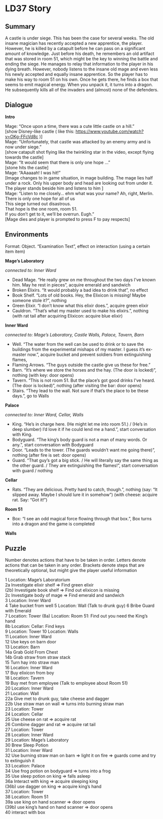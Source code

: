 LD37 Story
=========

Summary
------------

A castle is under siege. This has been the case for several weeks. The old insane magician has recently accepted a new apprentice, the player. However, he is killed by a catapult before he can pass on a significant amount of knowledge. Just before his death, he remembers an old artifact that was stored in room 51, which might be the key to winning the battle and ending the siege. He manages to relay that information to the player in his dying breath. However, nobody listens to the insane old mage and even less his newly accepted and equally insane apprentice. So the player has to make his way to room 51 on his own.
Once he gets there, he finds a box that seems to emit magical energy. When you unpack it, it turns into a dragon. He subsequently kills all of the invaders and (almost) none of the defenders.

Dialogue
--------

**Intro**

Mage: “Once upon a time, there was a cute little castle on a hill.”  
[show Disney-like castle ( like this: https://www.youtube.com/watch?v=OKg-FFcVd8c )]  
Mage: “Unfortunately, that castle was attacked by an enemy army and is now under siege.”  
[show catapult shot flying like the twinkling star in the video, except flying towards the castle]  
Mage: “It would seem that there is only one hope …”  
[stone hits the castle]  
Mage: “AAaaaah! I was hit!”  
[Image changes to in game situation, in mage building. The mage lies half under a rock. Only his upper body and head are looking out from under it. The player stands beside him and listens to him ]  
Mage: “Listen to me closely… ehm what was your name? Ah, right, Merlin.  
There is only one hope for all of us  
This siege turned out disastrous.  
That hope is the one room, room 51.  
If you don’t get to it, we’ll be overrun.
Eugh.”  
[Mage dies and player is prompted to press F to pay respects]

Environments
-----------

Format: Object. “Examination Text”, effect on interaction (using a certain item item) 

**Mage’s Laboratory**

*connected to: Inner Ward*
* Dead Mage. “He really grew on me throughout the two days I’ve known him. May he rest in pieces”, acquire emerald and sandwich
* Broken Elixirs. “It would probably a bad idea to drink that”, no effect
* Book Shelf. “Lots of old books. Hey, the Elixicon is missing! Maybe someone stole it?”, nothing
* Green Elixir. “I don’t know what this elixir does.”, acquire green elixir  
* Cauldron. “That’s what my master used to make his elixirs.”, nothing (with rat tail after acquiring Elixicon: acquire blue elixir)

**Inner Ward**

*connected to: Mage’s Laboratory, Castle Walls, Palace, Tavern, Barn*

* Well. “The water from the well can be used to drink or to save the buildings from the experimental mishaps of my master. I guess it’s ex-master now.”, acquire bucket and prevent soldiers from extinguishing flames,
* Flaming Arrows. “The guys outside the castle give us these for free.”
* Barn. “It’s where we store the horses and the hay. (The door is locked)”, nothing (with key: door opens)
* Tavern. “This is not room 51. But the place’s got good drinks I’ve heard. (The door is locked)”, nothing (after visiting the bar: door opens)
* Stairs. “They lead to the wall. Not sure if that’s the place to be these days.”, go to Walls

**Palace**

*connected to: Inner Ward, Cellar, Walls*

* King. “He’s in charge here. (He might let me into room 51.) / (He’s in deep slumber) I’d love it if he could lend me a hand.”, start conversation with King. 
* Bodyguard. “The king’s body guard is not a man of many words. Or any.”, start conversation with Bodyguard
* Door. “Leads to the tower. (The guards wouldn’t want me going there)”, nothing (after fire is set: door opens)
* Guard. “That guy’s got a big stick. / He will literally say the same thing as the other guard. / They are extinguishing the flames!”, start conversation with guard / nothing

**Cellar**

* Rats. “They are delicious. Pretty hard to catch, though.”, nothing (say: “It slipped away. Maybe I should lure it in somehow”) (with cheese: acquire rat. Say: “Got it!”)

**Room 51**

* Box: “I see an odd magical force flowing through that box.”, Box turns into a dragon and the game is completed

**Walls**



Puzzle
------

Number denotes actions that have to be taken in order. Letters denote actions that can be taken in any order. Brackets denote steps that are theoretically optional, but might give the player useful information

1 Location: Mage’s Laboratorium  
2a Investigate elixir shelf => Find green elixir  
(2b) Investigate book shelf => Find out elixicon is missing  
2c Investigate body of mage => Find emerald and sandwich  
3 Location: Inner Ward  
4 Take bucket from well
5 Location: Wall  (Talk to drunk guy)
6 Bribe Guard with Emerald  
7 Location: Tower
(8a) Location: Room 51: Find out you need the King’s hand  
8b Location: Cellar: Find keys  
9 Location: Tower
10 Location: Walls  
11 Location: Inner Ward  
12 Use keys on barn door  
13 Location: Barn  
14a Grab Gold From Chest  
14b Grab straw from straw stack  
15 Turn hay into straw man  
16 Location: Inner Ward  
17 Buy elixicon from boy  
18 Location: Tavern  
19 Buy met from employee  (Talk to employee about Room 51)  
20 Location: Inner Ward  
21 Location: Wall  
22a Give met to drunk guy, take cheese and dagger  
22b Use straw man on wall => turns into burning straw man  
23 Location: Tower  
24 Location: Cellar  
25 Use cheese on rat => acquire rat  
26 Combine dagger and rat => acquire rat tail  
27 Location: Tower  
28 Location: Inner Ward  
29 Location: Mage’s Laboratory  
30 Brew Sleep Potion  
31 Location: Inner Ward  
32 Use burning straw man on barn => light it on fire => guards come and try to extinguish it  
33 Location: Palace  
34 Use frog potion on bodyguard => turns into a frog  
35 Use sleep potion on king => falls asleep  
36a Interact with king => acquire sleeping king  
(36b) use dagger on king => acquire king’s hand  
37 Location: Tower  
38 Location: Room 51  
39a use king on hand scanner => door opens  
(39b) use king’s hand on hand scanner => door opens  
40 interact with box
